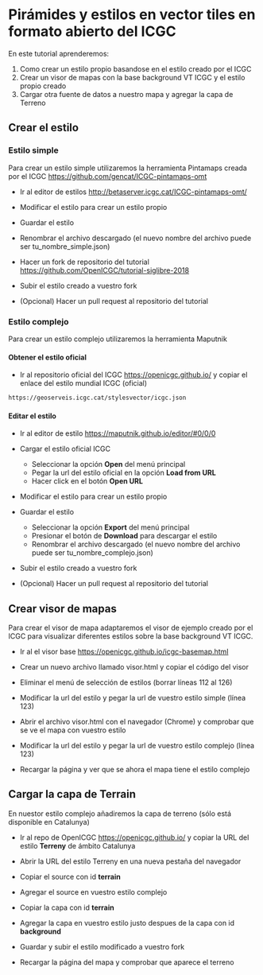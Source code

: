 # Pirámides y estilos en vector tiles en formato abierto del ICGC

En este tutorial aprenderemos:

1. Como crear un estilo propio basandose en el estilo creado por el ICGC
2. Crear un visor de mapas con la base background VT ICGC y el estilo propio creado
3. Cargar otra fuente de datos a nuestro mapa y agregar la capa de Terreno

## Crear el estilo

### Estilo simple

Para crear un estilo simple utilizaremos la herramienta Pintamaps creada por el ICGC https://github.com/gencat/ICGC-pintamaps-omt

* Ir al editor de estilos http://betaserver.icgc.cat/ICGC-pintamaps-omt/

* Modificar el estilo para crear un estilo propio

* Guardar el estilo

* Renombrar el archivo descargado (el nuevo nombre del archivo puede ser tu_nombre_simple.json)

* Hacer un fork de repositorio del tutorial https://github.com/OpenICGC/tutorial-siglibre-2018

* Subir el estilo creado a vuestro fork

* (Opcional) Hacer un pull request al repositorio del tutorial

### Estilo complejo

Para crear un estilo complejo utilizaremos la herramienta Maputnik

#### Obtener el estilo oficial

* Ir al repositorio oficial del ICGC https://openicgc.github.io/ y copiar el enlace del estilo mundial ICGC (oficial)

``` bash
https://geoserveis.icgc.cat/stylesvector/icgc.json
```

#### Editar el estilo

* Ir al editor de estilo https://maputnik.github.io/editor/#0/0/0

* Cargar el estilo oficial ICGC

  * Seleccionar la opción **Open** del menú principal
  * Pegar la url del estilo oficial en la opción **Load from URL**
  * Hacer click en el botón **Open URL**

* Modificar el estilo para crear un estilo propio

* Guardar el estilo 

  * Seleccionar la opción **Export** del menú principal
  * Presionar el botón de **Download** para descargar el estilo
  * Renombrar el archivo descargado (el nuevo nombre del archivo puede ser tu_nombre_complejo.json)

* Subir el estilo creado a vuestro fork

* (Opcional) Hacer un pull request al repositorio del tutorial

## Crear visor de mapas

Para crear el visor de mapa adaptaremos el visor de ejemplo creado por el ICGC para visualizar diferentes estilos sobre la base background VT ICGC.

* Ir al el visor base https://openicgc.github.io/icgc-basemap.html

* Crear un nuevo archivo llamado visor.html y copiar el código del visor

* Eliminar el menú de selección de estilos (borrar líneas 112 al 126)

* Modificar la url del estilo y pegar la url de vuestro estilo simple (línea 123)

* Abrir el archivo visor.html con el navegador (Chrome) y comprobar que se ve el mapa con vuestro estilo

* Modificar la url del estilo y pegar la url de vuestro estilo complejo (línea 123)

* Recargar la página y ver que se ahora el mapa tiene el estilo complejo

## Cargar la capa de Terrain

En nuestor estilo complejo añadiremos la capa de terreno (sólo está disponible en Catalunya)

* Ir al repo de OpenICGC https://openicgc.github.io/ y copiar la URL del estilo **Terreny** de ámbito Catalunya

* Abrir la URL del estilo Terreny en una nueva pestaña del navegador

* Copiar el source con id **terrain**

* Agregar el source en vuestro estilo complejo

* Copiar la capa con id **terrain**

* Agregar la capa en vuestro estilo justo despues de la capa con id **background**

* Guardar y subir el estilo modificado a vuestro fork

* Recargar la página del mapa y comprobar que aparece el terreno
